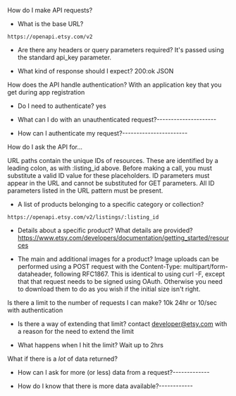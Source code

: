 How do I make API requests?
 
 *  What is the base URL?
   ```
   https://openapi.etsy.com/v2
   ```
 
 * Are there any headers or query parameters required?
  It's passed using the standard api_key parameter.
 
 * What kind of response should I expect?
  200:ok      JSON

How does the API handle authentication?
 With an application key that you get during app registration
 
 * Do I need to authenticate?
 yes

 * What can I do with an unauthenticated request?---------------------

 * How can I authenticate my request?-----------------------

How do I ask the API for...

URL paths contain the unique IDs of resources. These are identified by a leading colon, as with :listing_id above. Before making a call, you must substitute a valid ID value for these placeholders. ID parameters must appear in the URL and cannot be substituted for GET parameters. All ID parameters listed in the URL pattern must be present.

 * A list of products belonging to a specific category or collection?
 ```
 https://openapi.etsy.com/v2/listings/:listing_id
 ```

 * Details about a specific product? What details are provided?
 https://www.etsy.com/developers/documentation/getting_started/resources

 * The main and additional images for a product?
  Image uploads can be performed using a POST request with the Content-Type: multipart/form-dataheader, following RFC1867. This is identical to using curl -F, except that that request needs to be signed using OAuth.
Otherwise you need to download them to do as you wish if the initial size isn't right.

Is there a limit to the number of requests I can make?
10k 24hr or 10/sec with authentication

 * Is there a way of extending that limit?
  contact developer@etsy.com with a reason for the need to extend the limit

 * What happens when I hit the limit?
  Wait up to 2hrs

What if there is a _lot_ of data returned?

 * How can I ask for more (or less) data from a request?-------------

 * How do I know that there is more data available?------------
